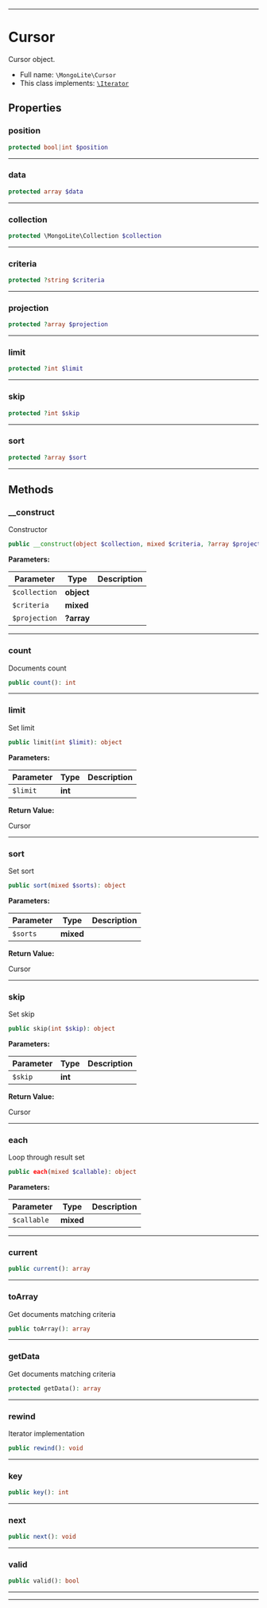 ***

# Cursor

Cursor object.



* Full name: `\MongoLite\Cursor`
* This class implements:
[`\Iterator`](../Iterator.md)



## Properties


### position



```php
protected bool|int $position
```






***

### data



```php
protected array $data
```






***

### collection



```php
protected \MongoLite\Collection $collection
```






***

### criteria



```php
protected ?string $criteria
```






***

### projection



```php
protected ?array $projection
```






***

### limit



```php
protected ?int $limit
```






***

### skip



```php
protected ?int $skip
```






***

### sort



```php
protected ?array $sort
```






***

## Methods


### __construct

Constructor

```php
public __construct(object $collection, mixed $criteria, ?array $projection = null): mixed
```








**Parameters:**

| Parameter | Type | Description |
|-----------|------|-------------|
| `$collection` | **object** |  |
| `$criteria` | **mixed** |  |
| `$projection` | **?array** |  |




***

### count

Documents count

```php
public count(): int
```











***

### limit

Set limit

```php
public limit(int $limit): object
```








**Parameters:**

| Parameter | Type | Description |
|-----------|------|-------------|
| `$limit` | **int** |  |


**Return Value:**

Cursor



***

### sort

Set sort

```php
public sort(mixed $sorts): object
```








**Parameters:**

| Parameter | Type | Description |
|-----------|------|-------------|
| `$sorts` | **mixed** |  |


**Return Value:**

Cursor



***

### skip

Set skip

```php
public skip(int $skip): object
```








**Parameters:**

| Parameter | Type | Description |
|-----------|------|-------------|
| `$skip` | **int** |  |


**Return Value:**

Cursor



***

### each

Loop through result set

```php
public each(mixed $callable): object
```








**Parameters:**

| Parameter | Type | Description |
|-----------|------|-------------|
| `$callable` | **mixed** |  |




***

### current



```php
public current(): array
```











***

### toArray

Get documents matching criteria

```php
public toArray(): array
```











***

### getData

Get documents matching criteria

```php
protected getData(): array
```











***

### rewind

Iterator implementation

```php
public rewind(): void
```











***

### key



```php
public key(): int
```











***

### next



```php
public next(): void
```











***

### valid



```php
public valid(): bool
```











***


***

